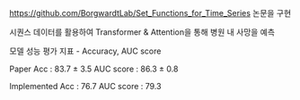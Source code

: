 https://github.com/BorgwardtLab/Set_Functions_for_Time_Series 논문을 구현

시퀀스 데이터를 활용하여 Transformer & Attention을 통해 병원 내 사망을 예측

모델 성능 평가 지표 - Accuracy, AUC score



Paper Acc : 83.7 ± 3.5 AUC score : 86.3 ± 0.8

Implemented Acc : 76.7 AUC score : 79.3
